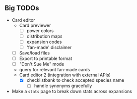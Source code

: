 
## Big TODOs
- Card editor
  - Card previewer
    - [ ] power colors
    - [ ] distribution maps
    - [ ] expansion codes
    - [ ] 'fan-made' disclaimer
  - [ ] Save/load files
  - [ ] Export to printable format
  - [ ] "Don't Sue Me" mode
  - query for relevant fan-made cards
  - Card editor 2 (integration with external APIs)
    - [x] checklistbank to check accepted species name
      - [ ] handle synonyms gracefully
- Make a `stats` page to break down stats across expansions
